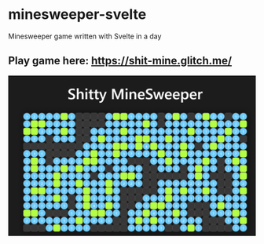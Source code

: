 # minesweeper-svelte
Minesweeper game written with Svelte in a day
## Play game here: https://shit-mine.glitch.me/
![Screenshot](mine.png)
